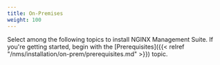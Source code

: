 ```yaml
---
title: On-Premises
weight: 100
---
```


Select among the following topics to install NGINX Management Suite. If you're getting started, begin with the [Prerequisites]({{< relref "/nms/installation/on-prem/prerequisites.md" >}}) topic.
